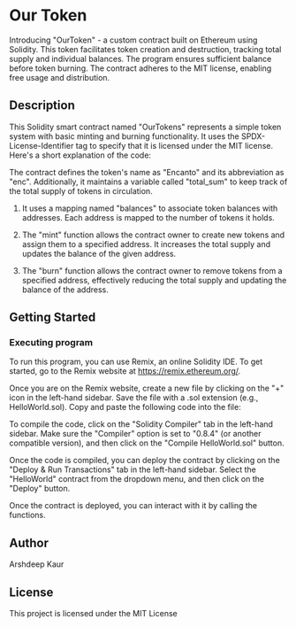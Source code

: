 
# Our Token

Introducing "OurToken" - a custom contract built on Ethereum using Solidity. This token facilitates token creation and destruction, tracking total supply and individual balances. The program ensures sufficient balance before token burning. The contract adheres to the MIT license, enabling free usage and distribution. 

## Description

This Solidity smart contract named "OurTokens" represents a simple token system with basic minting and burning functionality. It uses the SPDX-License-Identifier tag to specify that it is licensed under the MIT license. Here's a short explanation of the code:

The contract defines the token's name as "Encanto" and its abbreviation as "enc". Additionally, it maintains a variable called "total_sum" to keep track of the total supply of tokens in circulation.

1. It uses a mapping named "balances" to associate token balances with addresses. Each address is mapped to the number of tokens it holds.

2. The "mint" function allows the contract owner to create new tokens and assign them to a specified address. It increases the total supply and updates the balance of the given address.

3. The "burn" function allows the contract owner to remove tokens from a specified address, effectively reducing the total supply and updating the balance of the address.


## Getting Started

### Executing program

To run this program, you can use Remix, an online Solidity IDE. To get started, go to the Remix website at https://remix.ethereum.org/.

Once you are on the Remix website, create a new file by clicking on the "+" icon in the left-hand sidebar. Save the file with a .sol extension (e.g., HelloWorld.sol). Copy and paste the following code into the file:

To compile the code, click on the "Solidity Compiler" tab in the left-hand sidebar. Make sure the "Compiler" option is set to "0.8.4" (or another compatible version), and then click on the "Compile HelloWorld.sol" button.

Once the code is compiled, you can deploy the contract by clicking on the "Deploy & Run Transactions" tab in the left-hand sidebar. Select the "HelloWorld" contract from the dropdown menu, and then click on the "Deploy" button.

Once the contract is deployed, you can interact with it by calling the functions. 

## Author

Arshdeep Kaur

## License

This project is licensed under the MIT License 
